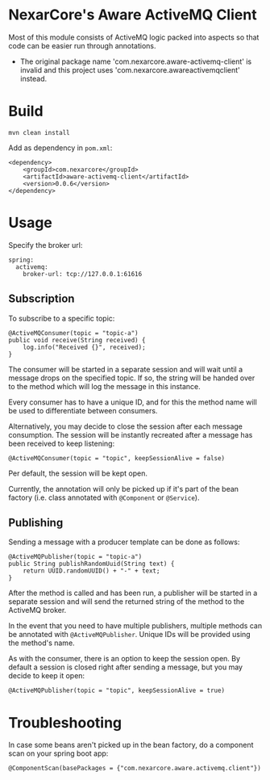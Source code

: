 # NexarCore's Aware ActiveMQ Client
Most of this module consists of ActiveMQ logic packed into aspects so that code can be easier run through annotations.

* The original package name 'com.nexarcore.aware-activemq-client' is invalid and this project uses 'com.nexarcore.awareactivemqclient' instead.

# Build

```
mvn clean install
```

Add as dependency in `pom.xml`:

```
<dependency>
    <groupId>com.nexarcore</groupId>
    <artifactId>aware-activemq-client</artifactId>
    <version>0.0.6</version>
</dependency>
```

# Usage

Specify the broker url: 
```
spring:
  activemq:
    broker-url: tcp://127.0.0.1:61616
```

## Subscription
To subscribe to a specific topic: 

```
@ActiveMQConsumer(topic = "topic-a")
public void receive(String received) {
    log.info("Received {}", received);
}
```

The consumer will be started in a separate session and will wait until a message drops on the specified topic. 
If so, the string will be handed over to the method which will log the message in this instance.

Every consumer has to have a unique ID, and for this the method name will be used to differentiate between consumers.

Alternatively, you may decide to close the session after each message consumption. The session will be instantly recreated after a message has been received to keep listening: 
```
@ActiveMQConsumer(topic = "topic", keepSessionAlive = false)
```

Per default, the session will be kept open.

Currently, the annotation will only be picked up if it's part of the bean factory (i.e. class annotated with `@Component` or `@Service`).

## Publishing

Sending a message with a producer template can be done as follows:

```
@ActiveMQPublisher(topic = "topic-a")
public String publishRandomUuid(String text) {
    return UUID.randomUUID() + "-" + text;
}
```

After the method is called and has been run, a publisher will be started in a separate session and will send the returned string of the method to the ActiveMQ broker.

In the event that you need to have multiple publishers, multiple methods can be annotated with `@ActiveMQPublisher`. Unique IDs will be provided using the method's name. 

As with the consumer, there is an option to keep the session open. By default a session is closed right after sending a message, but you may decide to keep it open: 
```
@ActiveMQPublisher(topic = "topic", keepSessionAlive = true)
```

# Troubleshooting
In case some beans aren't picked up in the bean factory, do a component scan on your spring boot app:

```
@ComponentScan(basePackages = {"com.nexarcore.aware.activemq.client"})
```

